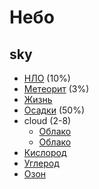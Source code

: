 # Небо
## sky

*   [НЛО](visitor-ship/index.md) (10%)
*   [Метеорит](meteorite.md) (3%)
*   [Жизнь](../life/sky-life.md)
*   [Осадки](precipitation.md) (50%)
*   cloud (2-8)
    *   [Облако](clouds/cloud.md)
    *   [Облако](clouds/cloud.md)
*   [Кислород](../chemistry/oxygen.md)
*   [Углерод](../chemistry/carbon.md)
*   [Озон](../chemistry/ozone.md)
